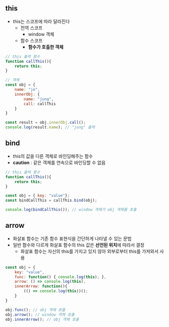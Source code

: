 ## this
- this는 스코프에 따라 달라진다
    - 전역 스코프
        - window 객체
    - 함수 스코프
        - **함수가 호출한 객체**
```javascript
// this 출력 함수
function callThis(){
    return this;
}

// 객체
const obj = {
    name: "jo",
    innerObj: {
        name: "jung",
        call: callThis
    }
}

const result = obj.innerObj.call(); 
console.log(result.name); // "jung" 출력 
```
## bind
- this의 값을 다른 객체로 바인딩해주는 함수
- **caution** : 같은 객체를 연속으로 바인딩할 수 없음
```javascript
// this 출력 함수
function callThis(){
    return this;
}

const obj = { key: "value"};
const bindCallThis = callThis.bind(obj);

console.log(bindCallThis()); // window 객체가 obj 객체를 호출
```
## arrow
- 화살표 함수는 기존 함수 표현식을 간단하게 나타낼 수 있는 문법
- 일반 함수와 다르게 화살표 함수의 this 값은 **선언된 위치**에 따라서 결정
    - 화살표 함수는 자신의 this를 가지고 있지 않아 외부로부터 this를 가져와서 사용
```javascript
const obj = {
    key: "value",
    func: function() { console.log(this); },
    arrow: () => console.log(this),
    innerArrow: function(){
        (() => console.log(this))();
    }
}

obj.func(); // obj 객체 호출
obj.arrow(); // window 객체 호출
obj.innerArrow(); // obj 객체 호출
```

